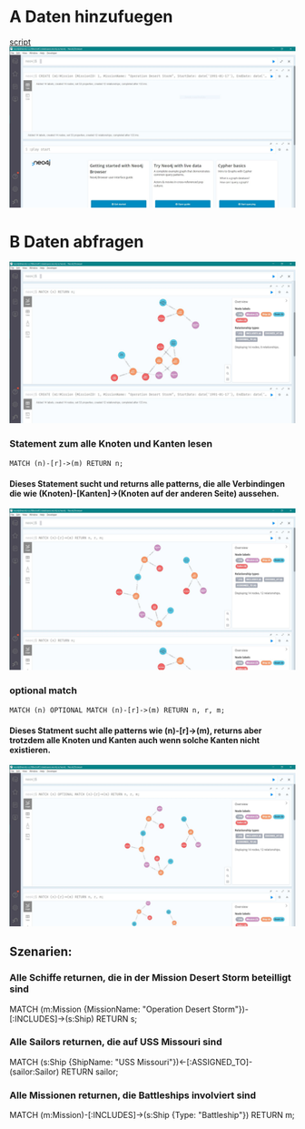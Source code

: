 # A Daten hinzufuegen
[script](a.txt)
![](1_created.JPG)

# B Daten abfragen
![](2_match.JPG)
### Statement zum alle Knoten und Kanten lesen
```
MATCH (n)-[r]->(m) RETURN n;
```
#### Dieses Statement sucht und returns alle patterns, die alle Verbindingen die wie (Knoten)-[Kanten]->(Knoten auf der anderen Seite) aussehen.
![](2_matchh.JPG)
### optional match
```
MATCH (n) OPTIONAL MATCH (n)-[r]->(m) RETURN n, r, m;
```
#### Dieses Statment sucht alle patterns wie (n)-[r]->(m), returns aber trotzdem alle Knoten und Kanten auch wenn solche Kanten nicht existieren.
![](2_matchhh.JPG)

## Szenarien:
### Alle Schiffe returnen, die in der Mission Desert Storm beteilligt sind
MATCH (m:Mission {MissionName: "Operation Desert Storm"})-[:INCLUDES]->(s:Ship) RETURN s;

### Alle Sailors returnen, die auf USS Missouri sind
MATCH (s:Ship {ShipName: "USS Missouri"})<-[:ASSIGNED_TO]-(sailor:Sailor) RETURN sailor;

### Alle Missionen returnen, die Battleships involviert sind
MATCH (m:Mission)-[:INCLUDES]->(s:Ship {Type: "Battleship"}) RETURN m;
